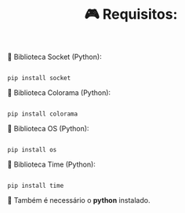 <h1 align = "center" > 🎮 Requisitos: </h1><br>

🧪 Biblioteca Socket (Python):

```

pip install socket

```

🧪 Biblioteca Colorama (Python):

```

pip install colorama

```

🧪 Biblioteca OS (Python):

```

pip install os

```

🧪 Biblioteca Time (Python):

```

pip install time

```

🐍 Também é necessário o **python** instalado.
